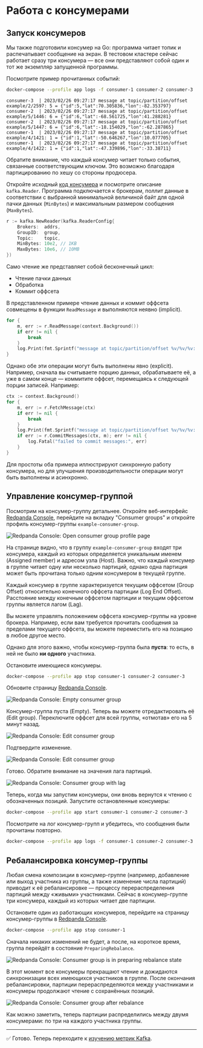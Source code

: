 # Работа с консумерами

## Запуск консумеров

Мы также подготовили консумер на Go: программа читает топик и распечатывает сообщение на экран. В тестовом кластере сейчас работает сразу три консумера — все они представляют собой один и тот же экземпляр запущенной программы.

Посмотрите пример прочитанных событий:

```bash
docker-compose --profile app logs -f consumer-1 consumer-2 consumer-3
```

```
consumer-3  | 2023/02/26 09:27:17 message at topic/partition/offset example/2/2597: 5 = {"id":5,"lat":70.305836,"lon":-82.353797}
consumer-2  | 2023/02/26 09:27:17 message at topic/partition/offset example/5/1446: 6 = {"id":6,"lat":-68.561725,"lon":41.288281}
consumer-2  | 2023/02/26 09:27:17 message at topic/partition/offset example/5/1447: 6 = {"id":6,"lat":-18.154029,"lon":-62.287865}
consumer-1  | 2023/02/26 09:27:17 message at topic/partition/offset example/4/1421: 1 = {"id":1,"lat":-50.646267,"lon":10.077705}
consumer-1  | 2023/02/26 09:27:17 message at topic/partition/offset example/4/1422: 1 = {"id":1,"lat":-47.339896,"lon":-33.38711}
```

Обратите внимание, что каждый консумер читает только события, связанные соответствующим ключом. Это возможно благодаря партицированию по хешу со стороны продюсера.

Откройте исходный [код консумера](../../examples/consumer/main.go) и посмотрите описание `kafka.Reader`. Программа подключается к брокерам, поллит данные в соответствии с выбранной минимальной величиной байт для одной пачки данных (`MinBytes`) и максимальным размером сообщения (`MaxBytes`).

```go
r := kafka.NewReader(kafka.ReaderConfig{
	Brokers:  addrs,
	GroupID:  group,
	Topic:    topic,
	MinBytes: 10e2, // 1KB
	MaxBytes: 10e6, // 10MB
})
```

Само чтение же представляет собой бесконечный цикл:
- Чтение пачки данных
- Обработка
- Коммит оффсета

В представленном примере чтение данных и коммит оффсета совмещены в функции `ReadMessage` и выполняются неявно (implicit).

```go
for {
    m, err := r.ReadMessage(context.Background())
    if err != nil {
	    break
    }
    log.Print(fmt.Sprintf("message at topic/partition/offset %v/%v/%v: %s = %s\n", m.Topic, m.Partition, m.Offset, string(m.Key), string(m.Value)))
}
```

Однако обе эти операции могут быть выполнены явно (explicit). Например, сначала вы считываете порцию данных, обрабатываете её, а уже в самом конце — коммитите оффсет, перемещаясь к следующей порции записей. Например:

```go
ctx := context.Background()
for {
    m, err := r.FetchMessage(ctx)
    if err != nil {
        break
    }
    log.Print(fmt.Sprintf("message at topic/partition/offset %v/%v/%v: %s = %s\n", m.Topic, m.Partition, m.Offset, string(m.Key), string(m.Value)))
    if err := r.CommitMessages(ctx, m); err != nil {
        log.Fatal("failed to commit messages:", err)
    }
}
```

Для простоты оба примера иллюстрируют синхронную работу консумера, но для улучшения производительности операции могут быть выполнены и асинхронно.

## Управление консумер-группой

Посмотрим на консумер-группу детальнее. Откройте веб-интерфейс [Redpanda Console](http://localhost:8080/groups/example-consumer-group), перейдите на вкладку "Consumer groups" и откройте профиль консумер-группы `example-consumer-group`.

![Redpanda Console: Open consumer group profile page](./assets/005-open-consumer-group-profile-page.png)

На странице видно, что в группу `example-consumer-group` входят три консумера, каждый из которых определяется уникальным именем (Assigned member) и адресом узла (Host). Важно, что каждый консумер в группе читает одну или несколько партиций, однако одна партиция может быть прочитана только одним консумером в текущей группе.

Каждый консумер в группе характеризуется текущим оффсетом (Group Offset) относительно конечного оффсета партиции (Log End Offset). Расстояние между конечным оффсетом партиции и текущим оффсетом группы является лагом (Lag).

Вы можете управлять положением оффсета консумер-группы на уровне брокера. Например, если вам требуется прочитать сообщения за пределами текущего оффсета, вы можете переместить его на позицию в любое другое место. 

Однако для этого важно, чтобы консумер-группа была **пуста**: то есть, в ней не было **ни одного** участника.

Остановите имеющиеся консумеры.

```bash
docker-compose --profile app stop consumer-1 consumer-2 consumer-3
```

Обновите страницу [Redpanda Console](http://localhost:8080/groups/example-consumer-group).

![Redpanda Console: Empty consumer group](./assets/005-empty-consumer-group.png)

Консумер-группа пуста (Empty). Теперь вы можете отредактировать её (Edit group). Переключите оффсет для всей группы, «отмотав» его на 5 минут назад.

![Redpanda Console: Edit consumer group](./assets/005-edit-consumer-group.png)

Подтвердите изменение.

![Redpanda Console: Edit consumer group](./assets/005-edit-consumer-group-confirmation.png)

Готово. Обратите внимание на значения лага партиций.

![Redpanda Console: Consumer group with lag](./assets/005-open-consumer-group-with-lag-profile-page.png)

Теперь, когда мы запустим консумеры, они вновь вернутся к чтению с обозначенных позиций. Запустите остановленные консумеры:

```bash
docker-compose --profile app start consumer-1 consumer-2 consumer-3
```

Посмотрите на лог консумер-групп и убедитесь, что сообщения были прочитаны повторно.

```bash
docker-compose --profile app logs -f consumer-1 consumer-2 consumer-3
```

## Ребалансировка консумер-группы

Любая смена композиции в консумер-группе (например, добавление или выход участника из группы, а также изменение числа партиций) приводит к её ребалансировке — процессу перераспределения партиций между «живыми» участниками. Сейчас в консумер-группе три консумера, каждый из которых читает две партиции.

Остановите один из работающих консумеров, перейдите на страницу консумер-группы в [Redpanda Console](http://localhost:8080/groups/example-consumer-group). 

```bash
docker-compose --profile app stop consumer-1
```

Сначала никаких изменений не будет, а после, на короткое время, группа перейдёт в состояние `PreparingRebalance`.

![Redpanda Console: Consumer group is in preparing rebalance state](./assets/005-consumer-group-preparing-rebalance.png)

В этот момент все консумеры прекращают чтение и дожидаются синхронизации всех имеющихся участников в группе. После окончания ребалансировки, партиции перераспределяются между участниками и консумеры продолжают чтение с сохранённых позиций.

![Redpanda Console: Consumer group after rebalance](./assets/005-consumer-group-after-rebalance.png)

Как можно заметить, теперь партиции распределились между двумя консумерами: по три на каждого участника группы.

---

✅ Готово. Теперь переходите к [изучению метрик Kafka](./006-observability.md).